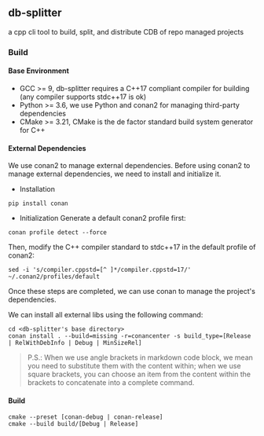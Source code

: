 ## db-splitter

a cpp cli tool to build, split, and distribute CDB of repo managed projects

### Build

#### Base Environment

-   GCC >= 9, db-splitter requires a C++17 compliant compiler for building (any compiler supports stdc++17 is ok)
-   Python >= 3.6, we use Python and conan2 for managing third-party dependencies
-   CMake >= 3.21, CMake is the de factor standard build system generator for C++

#### External Dependencies

We use conan2 to manage external dependencies. Before using conan2 to manage external dependencies, we need to install and initialize it.

-   Installation

```shell
pip install conan
```

-   Initialization
    Generate a default conan2 profile first:

```shell
conan profile detect --force
```

Then, modify the C++ compiler standard to stdc++17 in the default profile of conan2:

```shell
sed -i 's/compiler.cppstd=[^ ]*/compiler.cppstd=17/' ~/.conan2/profiles/default
```

Once these steps are completed, we can use conan to manage the project's dependencies.

We can install all external libs using the following command:

```shell
cd <db-splitter's base directory>
conan install . --build=missing -r=conancenter -s build_type=[Release | RelWithDebInfo | Debug | MinSizeRel]
```

> P.S.: When we use angle brackets in markdown code block, we mean you need to substitute them with the content within; when we use square brackets, you can choose an item from the content within the brackets to concatenate into a complete command.

#### Build

```shell
cmake --preset [conan-debug | conan-release]
cmake --build build/[Debug | Release]
```
